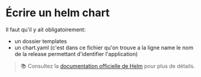 # Écrire un helm chart
Il faut qu'il y ait obligatoirement:
- un dossier templates
- un chart.yaml (c'est dans ce fichier qu'on trouve a la ligne name le nom de la release permettant d'identifier l'application)

> 📚 Consultez la [documentation officielle de Helm](https://helm.sh/docs/chart_template_guide/) pour plus de détails.
